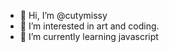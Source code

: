 - 👋 Hi, I’m @cutymissy
- 👀 I’m interested in art and coding.
- 🌱 I’m currently learning javascript

<!---
cutymissy/cutymissy is a ✨ special ✨ repository because its `README.md` (this file) appears on your GitHub profile.
You can click the Preview link to take a look at your changes.
--->
